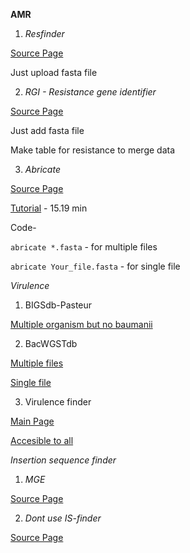 **AMR**

1. *Resfinder*

[Source Page](https://cge.cbs.dtu.dk/services/ResFinder/)

Just upload fasta file

2. *RGI - Resistance gene identifier*

[Source Page](https://card.mcmaster.ca/analyze/rgi) 

Just add fasta file

Make table for resistance to merge data

3. *Abricate* 

[Source Page](https://github.com/tseemann/abricate)

[Tutorial](https://www.youtube.com/watch?v=2SKrbweUFr8)  - 15.19 min

Code-

`abricate *.fasta` - for multiple files

`abricate Your_file.fasta`  - for single file


*Virulence* 

1. BIGSdb-Pasteur

[Multiple organism but no baumanii](https://bigsdb.pasteur.fr/)

2. BacWGSTdb 

[Multiple files](http://bacdb.cn/BacWGSTdb/analysis_single.php)

[Single file](http://bacdb.cn/BacWGSTdb/analysis_multiple.php)  

3. Virulence finder 

[Main Page](http://www.mgc.ac.cn/VFs/) 

[Accesible to all](http://www.mgc.ac.cn/VFs/main.htm)


*Insertion sequence finder*

1. *MGE*

[Source Page](https://www.genomicepidemiology.org/)   

2. *Dont use IS-finder* 

[Source Page](https://isfinder.biotoul.fr/blast/resultat.php?id=phpJAVCul&title=&prog=blastn) 

